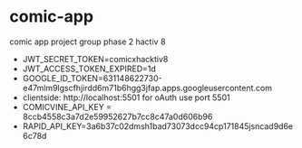 # comic-app
comic app project group phase 2 hactiv 8

- JWT_SECRET_TOKEN=comicxhacktiv8
- JWT_ACCESS_TOKEN_EXPIRED=1d
- GOOGLE_ID_TOKEN=631148622730-e47mlm9lgscfhjirdd6m71b6hgg3jfap.apps.googleusercontent.com
- clientside: http://localhost:5501 for oAuth use port 5501
- COMICVINE_API_KEY = 8ccb4558c3a7d2e59952627b7cc8c47a0d606b96
- RAPID_API_KEY=3a6b37c02dmsh1bad73073dcc94cp171845jsncad9d6e6c78d
